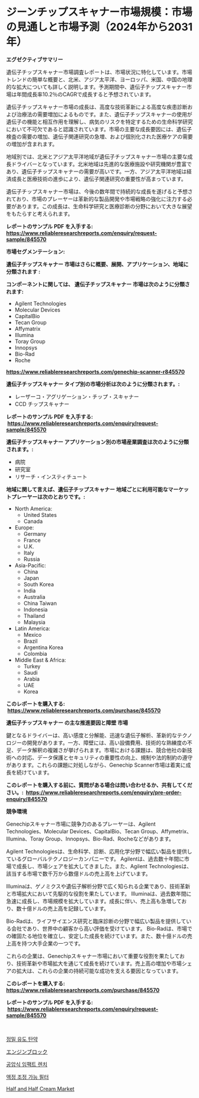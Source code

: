 <p><h1>ジーンチップスキャナー市場規模：市場の見通しと市場予測（2024年から2031年）</h1></p><p><strong>エグゼクティブサマリー</strong></p>
<p><p>遺伝子チップスキャナー市場調査レポートは、市場状況に特化しています。市場トレンドの簡単な概要と、北米、アジア太平洋、ヨーロッパ、米国、中国の地理的な拡大についても詳しく説明します。予測期間中、遺伝子チップスキャナー市場は年間成長率10.2％のCAGRで成長すると予想されています。</p><p>遺伝子チップスキャナー市場の成長は、高度な技術革新による高度な疾患診断および治療法の需要増加によるものです。また、遺伝子チップスキャナーの使用が遺伝子の機能と相互作用を理解し、病気のリスクを特定するための生命科学研究において不可欠であると認識されています。市場の主要な成長要因には、遺伝子検査の需要の増加、遺伝子関連研究の急増、および個別化された医療ケアの需要の増加が含まれます。</p><p>地域別では、北米とアジア太平洋地域が遺伝子チップスキャナー市場の主要な成長ドライバーとなっています。北米地域は先進的な医療施設や研究機関が豊富であり、遺伝子チップスキャナーの需要が高いです。一方、アジア太平洋地域は経済成長と医療技術の進歩により、遺伝子関連研究の重要性が高まっています。</p><p>遺伝子チップスキャナー市場は、今後の数年間で持続的な成長を遂げると予想されており、市場のプレーヤーは革新的な製品開発や市場戦略の強化に注力する必要があります。この成長は、生命科学研究と医療診断の分野において大きな展望をもたらすと考えられます。</p></p>
<p><strong>レポートのサンプル PDF を入手する: <a href="https://www.reliableresearchreports.com/enquiry/request-sample/845570">https://www.reliableresearchreports.com/enquiry/request-sample/845570</a></strong></p>
<p><strong>市場セグメンテーション:</strong></p>
<p><strong> 遺伝子チップスキャナー 市場はさらに概要、展開、アプリケーション、地域に分類されます :</strong></p>
<p><strong>コンポーネントに関しては、 遺伝子チップスキャナー 市場は次のように分類されます: &nbsp;</strong></p>
<p><ul><li>Agilent Technologies</li><li>Molecular Devices</li><li>CapitalBio</li><li>Tecan Group</li><li>Affymatrix</li><li>Illumina</li><li>Toray Group</li><li>Innopsys</li><li>Bio-Rad</li><li>Roche</li></ul></p>
<p><strong><a href="https://www.reliableresearchreports.com/genechip-scanner-r845570">https://www.reliableresearchreports.com/genechip-scanner-r845570</a></strong></p>
<p><strong> 遺伝子チップスキャナー タイプ別の市場分析は次のように分類されます。:</strong></p>
<p><ul><li>レーザーコ・アグリゲーション・チップ・スキャナー</li><li>CCD チップスキャナー</li></ul></p>
<p><strong>レポートのサンプル PDF を入手する: &nbsp;<a href="https://www.reliableresearchreports.com/enquiry/request-sample/845570">https://www.reliableresearchreports.com/enquiry/request-sample/845570</a></strong></p>
<p><strong> 遺伝子チップスキャナー アプリケーション別の市場産業調査は次のように分類されます。:</strong></p>
<p><ul><li>病院</li><li>研究室</li><li>リサーチ・インスティチュート</li></ul></p>
<p><strong>地域に関して言えば、遺伝子チップスキャナー 地域ごとに利用可能なマーケットプレーヤーは次のとおりです。:</strong></p>
<p><ul>
    <li>
        North America:
        <ul>
            <li>United States</li>
            <li>Canada</li>
        </ul>
    </li>
    <li>
        Europe:
        <ul>
            <li>Germany</li>
            <li>France</li>
            <li>U.K.</li>
            <li>Italy</li>
            <li>Russia</li>
        </ul>
    </li>
    <li>
        Asia-Pacific:
        <ul>
            <li>China</li>
            <li>Japan</li>
            <li>South Korea</li>
            <li>India</li>
            <li>Australia</li>
            <li>China Taiwan</li>
            <li>Indonesia</li>
            <li>Thailand</li>
            <li>Malaysia</li>
        </ul>
    </li>
    <li>
        Latin America:
        <ul>
            <li>Mexico</li>
            <li>Brazil</li>
            <li>Argentina Korea</li>
            <li>Colombia</li>
        </ul>
    </li>
    <li>
        Middle East & Africa:
        <ul>
            <li>Turkey</li>
            <li>Saudi</li>
            <li>Arabia</li>
            <li>UAE</li>
            <li>Korea</li>
        </ul>
    </li>
    </ul></p>
<p><strong>このレポートを購入する: &nbsp;<a href="https://www.reliableresearchreports.com/purchase/845570">https://www.reliableresearchreports.com/purchase/845570</a></strong></p>
<p><strong>遺伝子チップスキャナー の主な推進要因と障壁 市場</strong></p>
<p><p>鍵となるドライバーは、高い感度と分解能、迅速な遺伝子解析、革新的なテクノロジーの開発があります。一方、障壁には、高い設備費用、技術的な熟練度の不足、データ解釈の複雑さが挙げられます。市場における課題は、競合他社の新技術への対応、データ保護とセキュリティの重要性の向上、規制や法的制約の遵守があります。これらの課題に対処しながら、Genechip Scanner市場は着実に成長を続けています。</p></p>
<p><strong>このレポートを購入する前に、質問がある場合は問い合わせるか、共有してください。:&nbsp; <a href="https://www.reliableresearchreports.com/enquiry/pre-order-enquiry/845570">https://www.reliableresearchreports.com/enquiry/pre-order-enquiry/845570</a></strong></p>
<p><strong>競争環境</strong></p>
<p><p>Genechipスキャナー市場に競争力のあるプレーヤーは、Agilent Technologies、Molecular Devices、CapitalBio、Tecan Group、Affymetrix、Illumina、Toray Group、Innopsys、Bio-Rad、Rocheなどがあります。</p><p>Agilent Technologiesは、生命科学、診断、応用化学分野で幅広い製品を提供しているグローバルテクノロジーカンパニーです。 Agilentは、過去数十年間に市場で成長し、市場シェアを拡大してきました。また、Agilent Technologiesは、該当する市場で数千万から数億ドルの売上高を上げています。</p><p>Illuminaは、ゲノミクスや遺伝子解析分野で広く知られる企業であり、技術革新と市場拡大において先駆的な役割を果たしています。 Illuminaは、過去数年間に急速に成長し、市場規模を拡大しています。成長に伴い、売上高も急増しており、数十億ドルの売上高を記録しています。</p><p>Bio-Radは、ライフサイエンス研究と臨床診断の分野で幅広い製品を提供している会社であり、世界中の顧客から高い評価を受けています。 Bio-Radは、市場での確固たる地位を確立し、安定した成長を続けています。また、数十億ドルの売上高を持つ大手企業の一つです。</p><p>これらの企業は、Genechipスキャナー市場において重要な役割を果たしており、技術革新や市場拡大を通じて成長を続けています。売上高の増加や市場シェアの拡大は、これらの企業の持続可能な成功を支える要因となっています。</p></p>
<p><strong>このレポートを購入する: &nbsp; <a href="https://www.reliableresearchreports.com/purchase/845570">https://www.reliableresearchreports.com/purchase/845570</a></strong></p>
<p><strong>レポートのサンプル PDF を入手する: &nbsp;<a href="https://www.reliableresearchreports.com/enquiry/request-sample/845570">https://www.reliableresearchreports.com/enquiry/request-sample/845570</a></strong><strong></strong></p>
<p>&nbsp;</p>
<p><p><a href="https://medium.com/@pyscho67867/%EC%A0%95%EB%B0%80-%EC%9C%A0%EB%8F%84-%EB%AC%B4%EA%B8%B0-%EC%8B%9C%EC%9E%A5-%EA%B7%9C%EB%AA%A8-%EB%B0%8F-%EC%8B%9C%EC%9E%A5-%EB%8F%99%ED%96%A5-%EC%99%84%EC%A0%84%ED%95%9C-%EC%82%B0%EC%97%85-%EA%B0%9C%EC%9A%94-2024%EB%85%84%EB%B6%80%ED%84%B0-2031%EB%85%84%EA%B9%8C%EC%A7%80-4bd88629d7d9">정밀 유도 탄약</a></p><p><a href="https://medium.com/@ashleyivingston5656/%E3%82%A8%E3%83%B3%E3%82%B8%E3%83%B3%E3%83%96%E3%83%AD%E3%83%83%E3%82%AF%E5%B8%82%E5%A0%B4%E3%81%AE%E5%88%86%E6%9E%90-%E3%82%B0%E3%83%AD%E3%83%BC%E3%83%90%E3%83%AB%E7%94%A3%E6%A5%AD%E3%81%AE%E8%A6%8B%E9%80%9A%E3%81%97%E3%81%A8%E4%BA%88%E6%B8%AC-2024%E5%B9%B4%E3%81%8B%E3%82%892031%E5%B9%B4-2b8b3d083309">エンジンブロック</a></p><p><a href="https://github.com/rsg307664904/Market-Research-Report-List-1/blob/main/997090417863.md">공압식 임팩트 렌치</a></p><p><a href="https://medium.com/@travisohan56562023/%EC%95%A1%EC%A0%95-%EA%B2%B0%EC%A0%95-%ED%8A%9C%EB%84%88%EB%B8%94-%ED%95%84%ED%84%B0-%EC%8B%9C%EC%9E%A5-%EC%A0%90%EC%9C%A0%EC%9C%A8-%EB%B3%80%ED%99%94-%EB%B0%8F-%EC%8B%9C%EC%9E%A5-%EC%84%B1%EC%9E%A5-%EC%B6%94%EC%9D%B4-2024-2031-2741f828a425">액정 조정 가능 필터</a></p><p><a href="https://github.com/AKSHATREPORTPRIME/Market-Research-Report-List-4/blob/main/half-and-half-cream-market.md">Half and Half Cream Market</a></p></p>